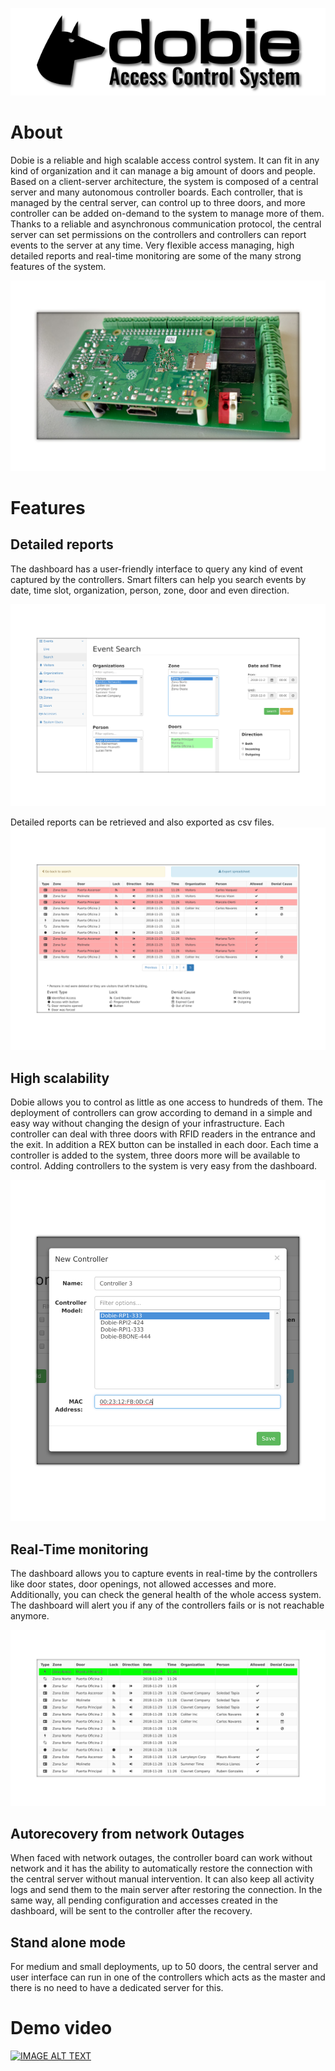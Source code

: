 ![IMAGE ALT TEXT](docs/images_readme/dobie_header.png)


About
=====

Dobie is a reliable and high scalable access control system. It can fit in any kind of organization and it can manage a big amount of doors and people.  Based on a client-server architecture, the system is composed of a central server and many autonomous controller boards. Each controller, that is managed by the central server, can control up to three doors, and more controller can be added on-demand to the system to manage more of them. Thanks to a reliable and asynchronous communication protocol, the central server can set permissions on the controllers and controllers can report events to the server at any time. 
Very flexible access managing, high detailed reports and real-time monitoring are some of the many strong features of the system.



![IMAGE ALT TEXT](docs/images_readme/controller.png)


Features
========

Detailed reports
----------------

The dashboard has a user-friendly interface to query any kind of event captured by the controllers.
Smart filters can help you search events by date, time slot, organization, person, zone, door and even direction.

![IMAGE ALT TEXT](docs/images_readme/filters_screen.png)

Detailed reports can be retrieved and also exported as csv files.
![IMAGE ALT TEXT](docs/images_readme/report_screen.png)


High scalability
----------------

Dobie allows you to control as little as one access to hundreds of them.
The deployment of controllers can grow according to demand in a simple and easy way without changing the design of your infrastructure.
Each controller can deal with three doors with RFID readers in the entrance and the exit. In addition a REX button can be installed in each door.
Each time a controller is added to the system, three doors more will be available to control. Adding controllers to the system is very easy from the dashboard.

![IMAGE ALT TEXT](docs/images_readme/add_controller_popup.png)



Real-Time monitoring
--------------------

The dashboard allows you to capture events in real-time by the controllers like door states, door openings, not allowed accesses and more. Additionally, you can check the general health of the whole access system. The dashboard will alert you if any of the controllers fails or is not reachable anymore.

![IMAGE ALT TEXT](docs/images_readme/realtime_monitoring_screen.png)


Autorecovery from network 0utages
---------------------------------

When faced with network outages, the controller board can work without network and it has the ability to automatically restore the connection with the central server without manual intervention. It can also keep all activity logs and send them to the main server after restoring the connection.
In the same way, all pending configuration and accesses created in the dashboard, will be sent to the controller after the recovery.


Stand alone mode
----------------

For medium and small deployments, up to 50 doors, the central server and user interface can run in one of the controllers which acts as the master and there is no need to have a dedicated server for this.


Demo video
==========

[![IMAGE ALT TEXT](http://img.youtube.com/vi/SP9pfVvoSz0/0.jpg)](http://www.youtube.com/watch?v=SP9pfVvoSz0 "Dobie Control Access System")

